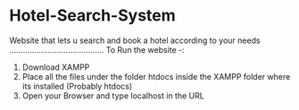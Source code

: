 # Hotel-Search-System
Website that lets u search and book a hotel according to your needs
..........................................
To Run the website -:
1. Download XAMPP 
2. Place all the files under the folder htdocs inside the XAMPP folder where its installed (Probably htdocs)
3. Open your Browser and type localhost in the URL 

